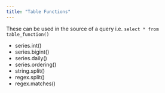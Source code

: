 ```yaml
---
title: "Table Functions"
---
```


These can be used in the source of a query i.e. `select * from table_function()`

- series.int()
- series.bigint()
- series.daily()
- series.ordering()
- string.split()
- regex.split()
- regex.matches()
